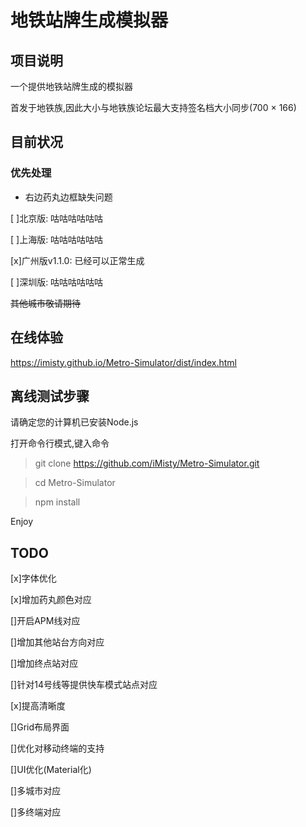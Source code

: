 # 地铁站牌生成模拟器

## 项目说明
一个提供地铁站牌生成的模拟器

首发于地铁族,因此大小与地铁族论坛最大支持签名档大小同步(700 × 166)

## 目前状况

### 优先处理

- 右边药丸边框缺失问题


[ ]北京版: 咕咕咕咕咕咕

[ ]上海版: 咕咕咕咕咕咕

[x]广州版v1.1.0: 已经可以正常生成

[ ]深圳版: 咕咕咕咕咕咕

~~其他城市敬请期待~~

## 在线体验
https://imisty.github.io/Metro-Simulator/dist/index.html

## 离线测试步骤

请确定您的计算机已安装Node.js

打开命令行模式,键入命令

> git clone https://github.com/iMisty/Metro-Simulator.git

> cd Metro-Simulator

> npm install

Enjoy

## TODO
[x]字体优化

[x]增加药丸颜色对应

[]开启APM线对应

[]增加其他站台方向对应

[]增加终点站对应

[]针对14号线等提供快车模式站点对应

[x]提高清晰度

[]Grid布局界面

[]优化对移动终端的支持

[]UI优化(Material化)

[]多城市对应

[]多终端对应